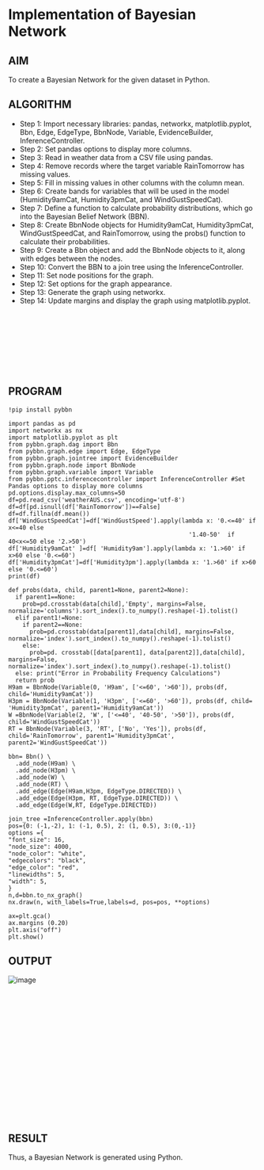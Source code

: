 # Implementation of Bayesian Network

## AIM
To create a Bayesian Network for the given dataset in Python.
## ALGORITHM
* Step 1: Import necessary libraries: pandas, networkx, matplotlib.pyplot, Bbn, Edge, EdgeType, BbnNode, Variable, EvidenceBuilder, InferenceController.<br/>
* Step 2: Set pandas options to display more columns.<br/>
* Step 3: Read in weather data from a CSV file using pandas.<br/>
* Step 4: Remove records where the target variable RainTomorrow has missing values.<br/>
* Step 5: Fill in missing values in other columns with the column mean.<br/>
* Step 6: Create bands for variables that will be used in the model (Humidity9amCat, Humidity3pmCat, and WindGustSpeedCat).<br/>
* Step 7: Define a function to calculate probability distributions, which go into the Bayesian Belief Network (BBN).<br/>
* Step 8: Create BbnNode objects for Humidity9amCat, Humidity3pmCat, WindGustSpeedCat, and RainTomorrow, using the probs() function to calculate their probabilities.<br/>
* Step 9: Create a Bbn object and add the BbnNode objects to it, along with edges between the nodes.<br/>
* Step 10: Convert the BBN to a join tree using the InferenceController.<br/>
* Step 11: Set node positions for the graph.<br/>
* Step 12: Set options for the graph appearance.<br/>
* Step 13: Generate the graph using networkx.<br/>
* Step 14: Update margins and display the graph using matplotlib.pyplot.<br/>

<br><br><br><br><br><br><br>
## PROGRAM
```python3
!pip install pybbn

import pandas as pd
import networkx as nx
import matplotlib.pyplot as plt
from pybbn.graph.dag import Bbn
from pybbn.graph.edge import Edge, EdgeType
from pybbn.graph.jointree import EvidenceBuilder
from pybbn.graph.node import BbnNode
from pybbn.graph.variable import Variable
from pybbn.pptc.inferencecontroller import InferenceController #Set Pandas options to display more columns
pd.options.display.max_columns=50
df=pd.read_csv('weatherAUS.csv', encoding='utf-8')
df=df[pd.isnull(df['RainTomorrow'])==False]
df=df.fillna(df.mean())
df['WindGustSpeedCat']=df['WindGustSpeed'].apply(lambda x: '0.<=40' if x<=40 else 
                                                   '1.40-50'  if 40<x<=50 else '2.>50')
df['Humidity9amCat' ]=df[ 'Humidity9am'].apply(lambda x: '1.>60' if x>60 else '0.<=60')
df['Humidity3pmCat']=df['Humidity3pm'].apply(lambda x: '1.>60' if x>60 else '0.<=60')
print(df)

def probs(data, child, parent1=None, parent2=None):
  if parent1==None:
    prob=pd.crosstab(data[child],'Empty', margins=False, normalize='columns').sort_index().to_numpy().reshape(-1).tolist()
  elif parent1!=None:
    if parent2==None:
      prob=pd.crosstab(data[parent1],data[child], margins=False, normalize='index').sort_index().to_numpy().reshape(-1).tolist()
    else:
      prob=pd. crosstab([data[parent1], data[parent2]],data[child], margins=False, normalize='index').sort_index().to_numpy().reshape(-1).tolist()
  else: print("Error in Probability Frequency Calculations")
  return prob
H9am = BbnNode(Variable(0, 'H9am', ['<=60', '>60']), probs(df, child='Humidity9amCat'))
H3pm = BbnNode(Variable(1, 'H3pm', ['<=60', '>60']), probs(df, child= 'Humidity3pmCat', parent1='Humidity9amCat'))
W =BbnNode(Variable(2, 'W', ['<=40', '40-50', '>50']), probs(df, child='WindGustSpeedCat'))
RT = BbnNode(Variable(3, 'RT', ['No', 'Yes']), probs(df, child='RainTomorrow', parent1='Humidity3pmCat', parent2='WindGustSpeedCat'))

bbn= Bbn() \
  .add_node(H9am) \
  .add_node(H3pm) \
  .add_node(W) \
  .add_node(RT) \
  .add_edge(Edge(H9am,H3pm, EdgeType.DIRECTED)) \
  .add_edge(Edge(H3pm, RT, EdgeType.DIRECTED)) \
  .add_edge(Edge(W,RT, EdgeType.DIRECTED))

join_tree =InferenceController.apply(bbn)
pos={0: (-1,-2), 1: (-1, 0.5), 2: (1, 0.5), 3:(0,-1)}
options ={
"font_size": 16,
"node_size": 4000,
"node_color": "white",
"edgecolors": "black",
"edge_color": "red",
"linewidths": 5,
"width": 5,
}
n,d=bbn.to_nx_graph()
nx.draw(n, with_labels=True,labels=d, pos=pos, **options)

ax=plt.gca()
ax.margins (0.20)
plt.axis("off")
plt.show()
```
## OUTPUT
![image](https://user-images.githubusercontent.com/75234991/228883229-cd760fc4-4e5d-40ca-8252-f4d33c8351b2.png)

<br><br><br><br><br><br><br><br><br><br><br><br><br><br><br>
## RESULT
Thus, a Bayesian Network is generated using Python.
